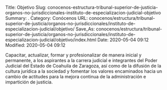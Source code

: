 Title: Objetivo
Slug: conocenos-estructura-tribunal-superior-de-justicia-organos-no-jurisdiccionales-instituto-de-especializacion-judicial-objetivo
Summary: .
Category: Conócenos
URL: conocenos/estructura/tribunal-superior-de-justicia/organos-no-jurisdiccionales/instituto-de-especializacion-judicial/objetivo/
Save_As: conocenos/estructura/tribunal-superior-de-justicia/organos-no-jurisdiccionales/instituto-de-especializacion-judicial/objetivo/index.html
Date: 2020-05-04 09:12
Modified: 2020-05-04 09:12



Capacitar, actualizar, formar y profesionalizar de manera inicial y permanente, a los aspirantes a la carrera judicial e integrantes del Poder Judicial del Estado de Coahuila de Zaragoza, así como de la difusión de la cultura jurídica a la sociedad y fomentar los valores encaminados hacia un cambio de actitudes para la mejora continua de la administración e impartición de justicia.



